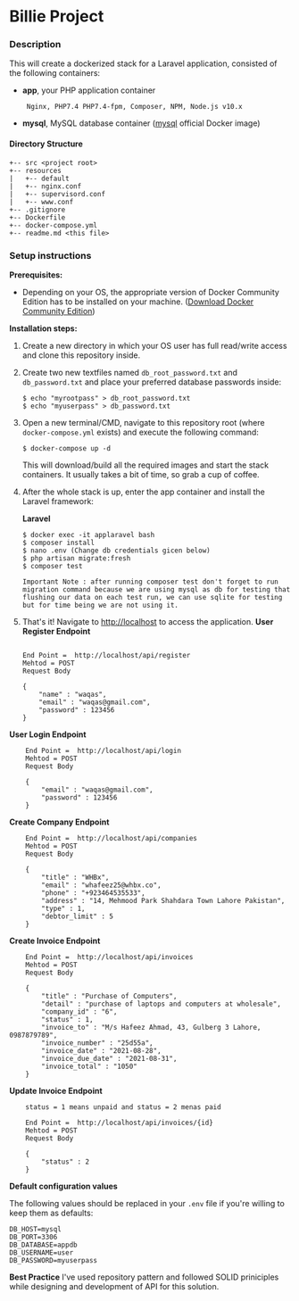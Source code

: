 # Billie Project

### **Description**

This will create a dockerized stack for a Laravel application, consisted of the following containers:
-  **app**, your PHP application container

        Nginx, PHP7.4 PHP7.4-fpm, Composer, NPM, Node.js v10.x
    
-  **mysql**, MySQL database container ([mysql](https://hub.docker.com/_/mysql/) official Docker image)

#### **Directory Structure**
```
+-- src <project root>
+-- resources
|   +-- default
|   +-- nginx.conf
|   +-- supervisord.conf
|   +-- www.conf
+-- .gitignore
+-- Dockerfile
+-- docker-compose.yml
+-- readme.md <this file>
```

### **Setup instructions**

**Prerequisites:** 

* Depending on your OS, the appropriate version of Docker Community Edition has to be installed on your machine.  ([Download Docker Community Edition](https://hub.docker.com/search/?type=edition&offering=community))

**Installation steps:** 

1. Create a new directory in which your OS user has full read/write access and clone this repository inside.

2. Create two new textfiles named `db_root_password.txt` and `db_password.txt` and place your preferred database passwords inside:

    ```
    $ echo "myrootpass" > db_root_password.txt
    $ echo "myuserpass" > db_password.txt
    ```

3. Open a new terminal/CMD, navigate to this repository root (where `docker-compose.yml` exists) and execute the following command:

    ```
    $ docker-compose up -d
    ```

    This will download/build all the required images and start the stack containers. It usually takes a bit of time, so grab a cup of coffee.

4. After the whole stack is up, enter the app container and install the Laravel framework:

    **Laravel**

    ```
    $ docker exec -it applaravel bash
    $ composer install
    $ nano .env (Change db credentials gicen below)
    $ php artisan migrate:fresh
    $ composer test 

    Important Note : after running composer test don't forget to run migration command because we are using mysql as db for testing that flushing our data on each test run, we can use sqlite for testing but for time being we are not using it.

    ```

5. That's it! Navigate to [http://localhost](http://localhost) to access the application.
    **User Register Endpoint**
    ```

    End Point =  http://localhost/api/register
    Mehtod = POST
    Request Body

    {
        "name" : "waqas",
        "email" : "waqas@gmail.com",
        "password" : 123456
    }
    ```
**User Login Endpoint** 

```
    End Point =  http://localhost/api/login
    Mehtod = POST
    Request Body

    {
        "email" : "waqas@gmail.com",
        "password" : 123456
    }

```

**Create Company Endpoint** 

```
    End Point =  http://localhost/api/companies
    Mehtod = POST
    Request Body

    {
        "title" : "WHBx",
        "email" : "whafeez25@whbx.co",
        "phone" : "+923464535533",
        "address" : "14, Mehmood Park Shahdara Town Lahore Pakistan",
        "type" : 1,
        "debtor_limit" : 5
    }

```

**Create Invoice Endpoint** 

```
    End Point =  http://localhost/api/invoices
    Mehtod = POST
    Request Body

    {
        "title" : "Purchase of Computers",
        "detail" : "purchase of laptops and computers at wholesale",
        "company_id" : "6",
        "status" : 1,
        "invoice_to" : "M/s Hafeez Ahmad, 43, Gulberg 3 Lahore, 0987879789",
        "invoice_number" : "25d55a",
        "invoice_date" : "2021-08-28",
        "invoice_due_date" : "2021-08-31",
        "invoice_total" : "1050"
    }

```

**Update Invoice Endpoint** 

```
    status = 1 means unpaid and status = 2 menas paid

    End Point =  http://localhost/api/invoices/{id}
    Mehtod = POST
    Request Body

    {
        "status" : 2
    }

```

**Default configuration values** 

The following values should be replaced in your `.env` file if you're willing to keep them as defaults:
    
    DB_HOST=mysql
    DB_PORT=3306
    DB_DATABASE=appdb
    DB_USERNAME=user
    DB_PASSWORD=myuserpass
    
**Best Practice** 
I've used repository pattern and followed SOLID priniciples while designing and development of API for this solution.
